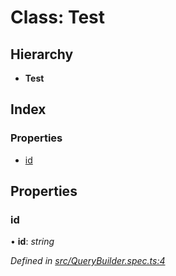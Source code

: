 
# Class: Test

## Hierarchy

* **Test**

## Index

### Properties

* [id](test.md#id)

## Properties

###  id

• **id**: *string*

*Defined in [src/QueryBuilder.spec.ts:4](https://github.com/wovalle/fireorm/blob/ad1a9c5/src/QueryBuilder.spec.ts#L4)*
